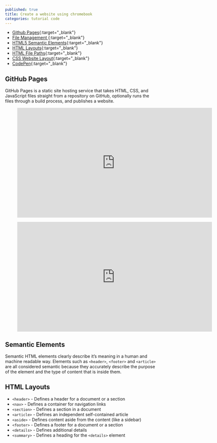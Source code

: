 ```yaml
---
published: true
title: Create a website using chromebook
categories: tutorial code
---
```

- [Github Pages](https://github.com/){:target="_blank"}
- [File Management ](https://help.github.com/en/github/managing-files-in-a-repository/managing-files-on-github){:target="_blank"}
- [HTML5 Semantic Elements](https://www.w3schools.com/html/html5_semantic_elements.asp){:target="_blank"}
- [HTML Layouts](https://www.w3schools.com/html/html_layout.asp){:target="_blank"}
- [HTML File Paths](https://www.w3schools.com/html/html_filepaths.asp){:target="_blank"}
- [CSS Website Layout](https://www.w3schools.com/css/css_website_layout.asp){:target="_blank"}
- [CodePen](https://codepen.io/){:target="_blank"}

## GitHub Pages

GitHub Pages is a static site hosting service that takes HTML, CSS, and JavaScript files straight from a repository on GitHub, optionally runs the files through a build process, and publishes a website.

<figure style = "text-align: center;"><iframe width="640" height="360" src="https://www.youtube.com/embed/Xkr2wnTagf0" frameborder="0" allow="accelerometer; autoplay; encrypted-media; gyroscope; picture-in-picture" allowfullscreen></iframe></figure>

<p></p>

<figure style = "text-align: center;"><iframe width="640" height="360"  src="https://www.youtube.com/embed/No8iJJIYvV0" frameborder="0" allow="accelerometer; autoplay; encrypted-media; gyroscope; picture-in-picture" allowfullscreen></iframe></figure>

## Semantic Elements

Semantic HTML elements clearly describe it’s meaning in a human and machine readable way. Elements such as `<header>`, `<footer>` and `<article>` are all considered semantic because they accurately describe the purpose of the element and the type of content that is inside them.

## HTML Layouts

- `<header>` - Defines a header for a document or a section
- `<nav>` - Defines a container for navigation links
- `<section>` - Defines a section in a document
- `<article>` - Defines an independent self-contained article
- `<aside>` - Defines content aside from the content (like a sidebar)
- `<footer>` - Defines a footer for a document or a section
- `<details>` - Defines additional details
- `<summary>` - Defines a heading for the `<details>` element